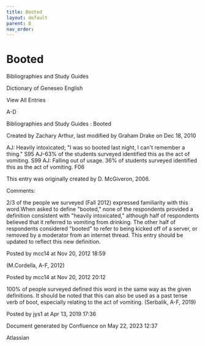 ```yaml
---
title: Booted
layout: default
parent: B
nav_order:
---
```


# Booted

Bibliographies and Study Guides

Dictionary of Geneseo English

View All Entries

A-D

Bibliographies and Study Guides : Booted

Created by  Zachary Arthur, last modified by  Graham Drake on Dec 18, 2010

AJ: Heavily intoxicated; &quot;I was so booted last night, I can't remember a thing.&quot; S95 AJ-63% of the students surveyed identified this as the act of vomiting. S99 AJ: Falling out of usage. 36% of students surveyed identified this as the act of vomiting. F06 

This entry was originally created by D. McGiveron, 2006.

Comments:

2/3 of the people we surveyed (Fall 2012) expressed familiarity with this word.When asked to define &quot;booted,&quot; none of the respondents provided a definition consistent with &quot;heavily intoxicated,&quot; although half of respondents believed that it referred to vomiting from drinking. The other half of respondents considered &quot;booted&quot; to refer to being kicked off of a server, or removed by a moderator from an internet thread. This entry should be updated to reflect this new definition. 

Posted by mcc14 at Nov 20, 2012 18:59

(M.Cordella, A-F, 2012)

Posted by mcc14 at Nov 20, 2012 20:12

100% of people surveyed defined this word in the same way as the given definitions. It should be noted that this can also be used as a past tense verb of boot, especially relating to the act of vomiting. (Serbalik, A-F, 2019)

Posted by jys1 at Apr 13, 2019 17:36

Document generated by Confluence on May 22, 2023 12:37

Atlassian
